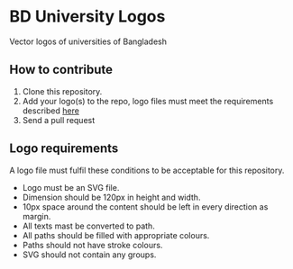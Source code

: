 # BD University Logos

Vector logos of universities of Bangladesh

## How to contribute

1. Clone this repository.
2. Add your logo(s) to the repo, logo files must meet the requirements described [here](#logo-requirements)
3. Send a pull request

## Logo requirements

A logo file must fulfil these conditions to be acceptable for this repository.
- Logo must be an SVG file.
- Dimension should be 120px in height and width.
- 10px space around the content should be left in every direction as margin.
- All texts mast be converted to path.
- All paths should be filled with appropriate colours.
- Paths should not have stroke colours.
- SVG should not contain any groups.
